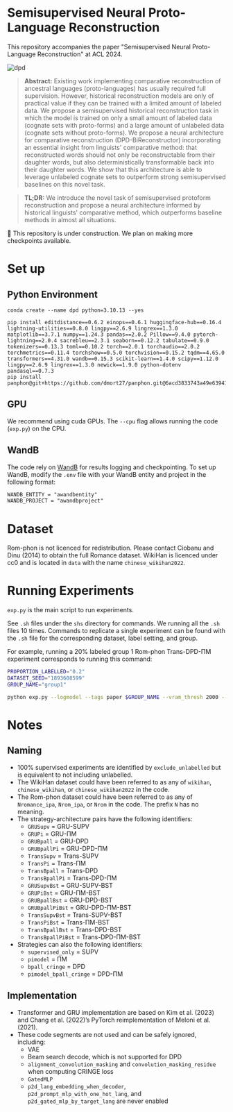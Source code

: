 # Semisupervised Neural Proto-Language Reconstruction

This repository accompanies the paper "Semisupervised Neural Proto-Language Reconstruction" at ACL 2024.

![dpd](https://github.com/cmu-llab/dpd/assets/38693485/a44fee52-3098-4e29-bc72-ec1c630abe56)

> **Abstract:** Existing work implementing comparative reconstruction of ancestral languages (proto-languages) has usually required full supervision. However, historical reconstruction models are only of practical value if they can be trained with a limited amount of labeled data. We propose a semisupervised historical reconstruction task in which the model is trained on only a small amount of labeled data (cognate sets with proto-forms) and a large amount of unlabeled data (cognate sets without proto-forms). We propose a neural architecture for comparative reconstruction (DPD-BiReconstructor) incorporating an essential insight from linguists' comparative method: that reconstructed words should not only be reconstructable from their daughter words, but also deterministically transformable back into their daughter words. We show that this architecture is able to leverage unlabeled cognate sets to outperform strong semisupervised baselines on this novel task.

> **TL;DR:** We introduce the novel task of semisupervised protoform reconstruction and propose a neural architecture informed by historical linguists' comparative method, which outperforms baseline methods in almost all situations.

🚧 This repository is under construction. We plan on making more checkpoints available.

# Set up

## Python Environment

```
conda create --name dpd python=3.10.13 --yes

pip install editdistance==0.6.2 einops==0.6.1 huggingface-hub==0.16.4 lightning-utilities==0.8.0 lingpy==2.6.9 lingrex==1.3.0 matplotlib==3.7.1 numpy==1.24.3 pandas==2.0.2 Pillow==9.4.0 pytorch-lightning==2.0.4 sacrebleu==2.3.1 seaborn==0.12.2 tabulate==0.9.0 tokenizers==0.13.3 toml==0.10.2 torch==2.0.1 torchaudio==2.0.2 torchmetrics==0.11.4 torchshow==0.5.0 torchvision==0.15.2 tqdm==4.65.0 transformers==4.31.0 wandb==0.15.3 scikit-learn==1.4.0 scipy==1.12.0 lingpy==2.6.9 lingrex==1.3.0 newick==1.9.0 python-dotenv pandasql==0.7.3
pip install panphon@git+https://github.com/dmort27/panphon.git@6acd3833743a49e63941a0b740ee69eae1dafc1c
```

## GPU

We recommend using cuda GPUs. The `--cpu` flag allows running the code (`exp.py`) on the CPU.

## WandB

The code rely on [WandB](https://wandb.ai/) for results logging and checkpointing. To set up WandB, modify the `.env` file with your WandB entity and project in the following format:

```txt
WANDB_ENTITY = "awandbentity"
WANDB_PROJECT = "awandbproject"
```

# Dataset

Rom-phon is not licenced for redistribution. Please contact Ciobanu and Dinu (2014) to obtain the full Romance dataset. WikiHan is licenced under cc0 and is located in `data` with the name `chinese_wikihan2022`.

# Running Experiments

`exp.py` is the main script to run experiments. 

See `.sh` files under the `shs` directory for commands. We running all the `.sh` files 10 times. Commands to replicate a single experiment can be found with the `.sh` file for the corresponding dataset, label setting, and group.

For example, running a 20% labeled group 1 Rom-phon Trans-DPD-ΠM experiment corresponds to running this command:

```sh
PROPORTION_LABELLED="0.2"
DATASET_SEED="1893608599"
GROUP_NAME="group1"

python exp.py --logmodel --tags paper $GROUP_NAME --vram_thresh 2000 --architecture=Transformer --batch_size=256 --beta1=0.9 --beta2=0.999 --check_val_every_n_epoch=1 --cringe_alpha=0.3294570624337493 --cringe_k=2 --d2p_dropout_p=0.3452534566458349 --d2p_embedding_dim=384 --d2p_feedforward_dim=512 --d2p_inference_decode_max_length=30 --d2p_max_len=128 --d2p_nhead=8 --d2p_num_decoder_layers=2 --d2p_num_encoder_layers=2 --d2p_recon_loss_weight=1.0333179173348133 --d2p_use_lang_separaters=True --dataset=Nromance_ipa --datasetseed=$DATASET_SEED --emb_pred_loss_weight=0.4612113930336585 --eps=1e-08 --lr=0.0006180685060490792 --max_epochs=206 --min_daughters=1 --p2d_all_lang_summary_only=True --p2d_dropout_p=0.31684496334382184 --p2d_embedding_dim=256 --p2d_feedforward_dim=512 --p2d_inference_decode_max_length=30 --p2d_loss_on_gold_weight=0.5989036965133778 --p2d_loss_on_pred_weight=0.8703013320652477 --p2d_max_len=128 --p2d_nhead=8 --p2d_num_decoder_layers=2 --p2d_num_encoder_layers=2 --pi_consistency_rampup_length=23 --pi_consistency_type=mse --pi_max_consistency_scaling=301.2992611249976 --proportion_labelled=$PROPORTION_LABELLED --skip_daughter_tone=False --skip_protoform_tone=False --strat=pimodel_bpall_cringe --test_val_batch_size=256 --universal_embedding=True --universal_embedding_dim=384 --use_xavier_init=True --warmup_epochs=29 --weight_decay=1e-07
```

# Notes

## Naming

- 100% supervised experiments are identified by `exclude_unlabelled` but is equivalent to not including unlabelled.
- The WikiHan dataset could have been referred to as any of `wikihan`, `chinese_wikihan`, or `chinese_wikihan2022` in the code.
- The Rom-phon dataset could have been referred to as any of `Nromance_ipa`, `Nrom_ipa`, or `Nrom` in the code. The prefix `N` has no meaning.
- The strategy-architecture pairs have the following identifiers:
    - `GRUSupv` = GRU-SUPV
    - `GRUPi` = GRU-ΠM
    - `GRUBpall` = GRU-DPD
    - `GRUBpallPi` = GRU-DPD-ΠM
    - `TransSupv` = Trans-SUPV
    - `TransPi` = Trans-ΠM
    - `TransBpall` = Trans-DPD
    - `TransBpallPi` = Trans-DPD-ΠM
    - `GRUSupvBst` = GRU-SUPV-BST
    - `GRUPiBst` = GRU-ΠM-BST
    - `GRUBpallBst` = GRU-DPD-BST
    - `GRUBpallPiBst` = GRU-DPD-ΠM-BST
    - `TransSupvBst` = Trans-SUPV-BST
    - `TransPiBst` = Trans-ΠM-BST
    - `TransBpallBst` = Trans-DPD-BST
    - `TransBpallPiBst` = Trans-DPD-ΠM-BST
- Strategies can also the following identifiers:
    - `supervised_only` = SUPV
    - `pimodel` = ΠM
    - `bpall_cringe` = DPD
    - `pimodel_bpall_cringe` = DPD-ΠM

## Implementation

- Transformer and GRU implementation are based on Kim et al. (2023) and Chang et al. (2022)’s PyTorch reimplementation of Meloni et al. (2021).
- These code segments are not used and can be safely ignored, including:
    - VAE
    - Beam search decode, which is not supported for DPD
    - `alignment_convolution_masking` and `convolution_masking_residue` when computing CRINGE loss
    - `GatedMLP`
    - `p2d_lang_embedding_when_decoder`, `p2d_prompt_mlp_with_one_hot_lang`, and `p2d_gated_mlp_by_target_lang` are never enabled
